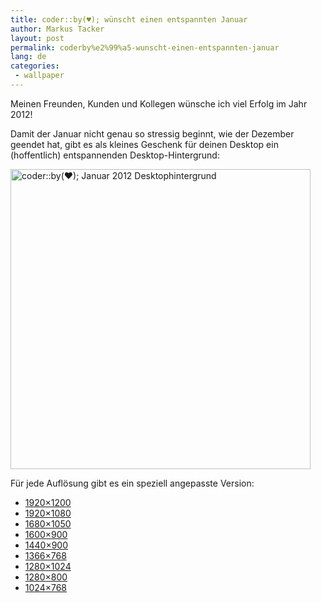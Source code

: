 ```yaml
---
title: coder::by(♥); wünscht einen entspannten Januar
author: Markus Tacker
layout: post
permalink: coderby%e2%99%a5-wunscht-einen-entspannten-januar
lang: de
categories:
 - wallpaper
---
```

Meinen Freunden, Kunden und Kollegen wünsche ich viel Erfolg im Jahr 2012!

Damit der Januar nicht genau so stressig beginnt, wie der Dezember geendet hat, gibt es als kleines Geschenk für deinen Desktop ein (hoffentlich) entspannenden Desktop-Hintergrund:

[<img src="http://farm8.staticflickr.com/7010/6614302965_2933bee8f0_b.jpg" width="480" alt="coder::by(♥); Januar 2012 Desktophintergrund" />][1]

Für jede Auflösung gibt es ein speziell angepasste Version:

*   <a href="/uploads/2012/01/coderbyheart-wallpaper-2012-01-1920x1200.jpg" alt="coder::by(♥); Januar 2012 Desktophintergrund in 1920x1200">1920&#215;1200</a>
*   <a href="/uploads/2012/01/coderbyheart-wallpaper-2012-01-1920x1080.jpg" alt="coder::by(♥); Januar 2012 Desktophintergrund in 1920x1080">1920&#215;1080</a>
*   <a href="/uploads/2012/01/coderbyheart-wallpaper-2012-01-1680x1050.jpg" alt="coder::by(♥); Januar 2012 Desktophintergrund in 1680x1050">1680&#215;1050</a>
*   <a href="/uploads/2012/01/coderbyheart-wallpaper-2012-01-1600x900.jpg" alt="coder::by(♥); Januar 2012 Desktophintergrund in 1600x900">1600&#215;900</a>
*   <a href="/uploads/2012/01/coderbyheart-wallpaper-2012-01-1440x900.jpg" alt="coder::by(♥); Januar 2012 Desktophintergrund in 1440x900">1440&#215;900</a>
*   <a href="/uploads/2012/01/coderbyheart-wallpaper-2012-01-1366x768.jpg" alt="coder::by(♥); Januar 2012 Desktophintergrund in 1366x768">1366&#215;768</a>
*   <a href="/uploads/2012/01/coderbyheart-wallpaper-2012-01-1280x1024.jpg" alt="coder::by(♥); Januar 2012 Desktophintergrund in 1280x1024">1280&#215;1024</a>
*   <a href="/uploads/2012/01/coderbyheart-wallpaper-2012-01-1280x800.jpg" alt="coder::by(♥); Januar 2012 Desktophintergrund in 1280x800">1280&#215;800</a>
*   <a href="/uploads/2012/01/coderbyheart-wallpaper-2012-01-1024x768.jpg" alt="coder::by(♥); Januar 2012 Desktophintergrund in 1024x768">1024&#215;768</a>

 [1]: http://www.flickr.com/photos/tacker/6614302965
